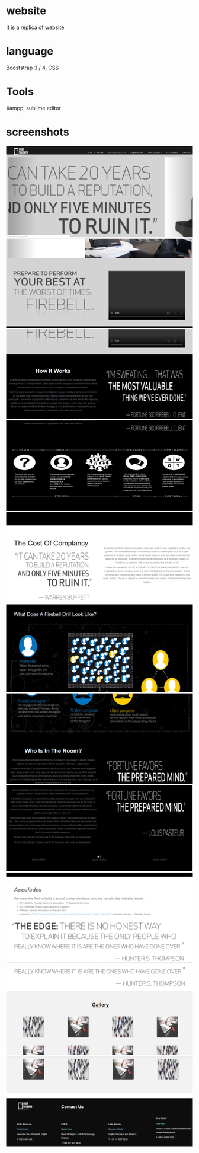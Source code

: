 # website
It is a replica of website

# language
Booststrap 3 / 4, CSS

# Tools
Xampp, sublime editor

# screenshots

![alt text](https://github.com/Bharti-Parmar/website/blob/master/Screenshot%20(38).png)
![alt text](https://github.com/Bharti-Parmar/website/blob/master/Screenshot%20(39).png)
![alt text](https://github.com/Bharti-Parmar/website/blob/master/Screenshot%20(40).png)
![alt text](https://github.com/Bharti-Parmar/website/blob/master/Screenshot%20(41).png)
![alt text](https://github.com/Bharti-Parmar/website/blob/master/Screenshot%20(42).png)
![alt text](https://github.com/Bharti-Parmar/website/blob/master/Screenshot%20(43).png)
![alt text](https://github.com/Bharti-Parmar/website/blob/master/Screenshot%20(44).png)
![alt text](https://github.com/Bharti-Parmar/website/blob/master/Screenshot%20(45).png)
![alt text](https://github.com/Bharti-Parmar/website/blob/master/Screenshot%20(46).png)
![alt text](https://github.com/Bharti-Parmar/website/blob/master/Screenshot%20(47).png)
![alt text](https://github.com/Bharti-Parmar/website/blob/master/Screenshot%20(48).png)
